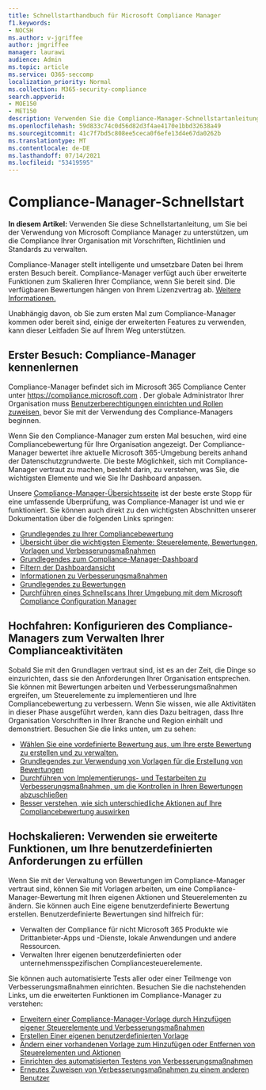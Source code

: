 ```yaml
---
title: Schnellstarthandbuch für Microsoft Compliance Manager
f1.keywords:
- NOCSH
ms.author: v-jgriffee
author: jmgriffee
manager: laurawi
audience: Admin
ms.topic: article
ms.service: O365-seccomp
localization_priority: Normal
ms.collection: M365-security-compliance
search.appverid:
- MOE150
- MET150
description: Verwenden Sie die Compliance-Manager-Schnellstartanleitung, um Sie beim Verständnis, beim Einrichten und bei der Verwendung des Compliance-Managers zu unterstützen.
ms.openlocfilehash: 59d833c74c0d56d82d3f4ae4170e1bbd32638a49
ms.sourcegitcommit: 41c7f7bd5c808ee5ceca0f6efe13d4e67da0262b
ms.translationtype: MT
ms.contentlocale: de-DE
ms.lasthandoff: 07/14/2021
ms.locfileid: "53419595"
---
```

# <a name="compliance-manager-quickstart"></a>Compliance-Manager-Schnellstart

**In diesem Artikel:** Verwenden Sie diese Schnellstartanleitung, um Sie bei der Verwendung von Microsoft Compliance Manager zu unterstützen, um die Compliance Ihrer Organisation mit Vorschriften, Richtlinien und Standards zu verwalten.

Compliance-Manager stellt intelligente und umsetzbare Daten bei Ihrem ersten Besuch bereit. Compliance-Manager verfügt auch über erweiterte Funktionen zum Skalieren Ihrer Compliance, wenn Sie bereit sind. Die verfügbaren Bewertungen hängen von Ihrem Lizenzvertrag ab. [Weitere Informationen.](/office365/servicedescriptions/microsoft-365-service-descriptions/microsoft-365-tenantlevel-services-licensing-guidance/microsoft-365-security-compliance-licensing-guidance)

Unabhängig davon, ob Sie zum ersten Mal zum Compliance-Manager kommen oder bereit sind, einige der erweiterten Features zu verwenden, kann dieser Leitfaden Sie auf Ihrem Weg unterstützen.

## <a name="first-visit-get-to-know-compliance-manager"></a>Erster Besuch: Compliance-Manager kennenlernen

Compliance-Manager befindet sich im Microsoft 365 Compliance Center unter https://compliance.microsoft.com . Der globale Administrator Ihrer Organisation muss [Benutzerberechtigungen einrichten und Rollen zuweisen,](compliance-manager-setup.md#set-user-permissions-and-assign-roles) bevor Sie mit der Verwendung des Compliance-Managers beginnen.

Wenn Sie den Compliance-Manager zum ersten Mal besuchen, wird eine Compliancebewertung für Ihre Organisation angezeigt. Der Compliance-Manager bewertet ihre aktuelle Microsoft 365-Umgebung bereits anhand der Datenschutzgrundwerte. Die beste Möglichkeit, sich mit Compliance-Manager vertraut zu machen, besteht darin, zu verstehen, was Sie, die wichtigsten Elemente und wie Sie Ihr Dashboard anpassen.

Unsere [Compliance-Manager-Übersichtsseite](compliance-manager.md) ist der beste erste Stopp für eine umfassende Überprüfung, was Compliance-Manager ist und wie er funktioniert. Sie können auch direkt zu den wichtigsten Abschnitten unserer Dokumentation über die folgenden Links springen:

- [Grundlegendes zu Ihrer Compliancebewertung](compliance-manager.md#understanding-your-compliance-score)
- [Übersicht über die wichtigsten Elemente: Steuerelemente, Bewertungen, Vorlagen und Verbesserungsmaßnahmen](compliance-manager.md#key-elements-controls-assessments-templates-improvement-actions)
- [Grundlegendes zum Compliance-Manager-Dashboard](compliance-manager-setup.md#understand-the-compliance-manager-dashboard)
- [Filtern der Dashboardansicht](compliance-manager-setup.md#filtering-your-dashboard-view)
- [Informationen zu Verbesserungsmaßnahmen](compliance-manager-setup.md#improvement-actions-page)
- [Grundlegendes zu Bewertungen](compliance-manager.md#assessments)
- [Durchführen eines Schnellscans Ihrer Umgebung mit dem Microsoft Compliance Configuration Manager](compliance-manager-mcca.md)

## <a name="ramping-up-configure-compliance-manager-to-manage-your-compliance-activities"></a>Hochfahren: Konfigurieren des Compliance-Managers zum Verwalten Ihrer Complianceaktivitäten

Sobald Sie mit den Grundlagen vertraut sind, ist es an der Zeit, die Dinge so einzurichten, dass sie den Anforderungen Ihrer Organisation entsprechen. Sie können mit Bewertungen arbeiten und Verbesserungsmaßnahmen ergreifen, um Steuerelemente zu implementieren und Ihre Compliancebewertung zu verbessern. Wenn Sie wissen, wie alle Aktivitäten in dieser Phase ausgeführt werden, kann dies Dazu beitragen, dass Ihre Organisation Vorschriften in Ihrer Branche und Region einhält und demonstriert. Besuchen Sie die links unten, um zu sehen:

- [Wählen Sie eine vordefinierte Bewertung aus, um Ihre erste Bewertung zu erstellen und zu verwalten.](compliance-manager-assessments.md)
- [Grundlegendes zur Verwendung von Vorlagen für die Erstellung von Bewertungen](compliance-manager-templates.md)
- [Durchführen von Implementierungs- und Testarbeiten zu Verbesserungsmaßnahmen, um die Kontrollen in Ihren Bewertungen abzuschließen](compliance-manager-improvement-actions.md)
- [Besser verstehen, wie sich unterschiedliche Aktionen auf Ihre Compliancebewertung auswirken](compliance-score-calculation.md)

## <a name="scaling-up-use-advanced-functionality-to-meet-your-custom-needs"></a>Hochskalieren: Verwenden sie erweiterte Funktionen, um Ihre benutzerdefinierten Anforderungen zu erfüllen

Wenn Sie mit der Verwaltung von Bewertungen im Compliance-Manager vertraut sind, können Sie mit Vorlagen arbeiten, um eine Compliance-Manager-Bewertung mit Ihren eigenen Aktionen und Steuerelementen zu ändern. Sie können auch Eine eigene benutzerdefinierte Bewertung erstellen. Benutzerdefinierte Bewertungen sind hilfreich für:

- Verwalten der Compliance für nicht Microsoft 365 Produkte wie Drittanbieter-Apps und -Dienste, lokale Anwendungen und andere Ressourcen.
- Verwalten Ihrer eigenen benutzerdefinierten oder unternehmensspezifischen Compliancesteuerelemente.

Sie können auch automatisierte Tests aller oder einer Teilmenge von Verbesserungsmaßnahmen einrichten. Besuchen Sie die nachstehenden Links, um die erweiterten Funktionen im Compliance-Manager zu verstehen:

- [Erweitern einer Compliance-Manager-Vorlage durch Hinzufügen eigener Steuerelemente und Verbesserungsmaßnahmen](compliance-manager-templates.md#extend-microsoft-365-assessment-templates)
- [Erstellen Einer eigenen benutzerdefinierten Vorlage](compliance-manager-templates.md#create-an-assessment-template)
- [Ändern einer vorhandenen Vorlage zum Hinzufügen oder Entfernen von Steuerelementen und Aktionen](compliance-manager-templates.md#modify-a-template)
- [Einrichten des automatisierten Testens von Verbesserungsmaßnahmen](compliance-manager-setup.md#set-up-automated-testing)
- [Erneutes Zuweisen von Verbesserungsmaßnahmen zu einem anderen Benutzer](compliance-manager-setup.md#reassign-improvement-actions-to-another-user)